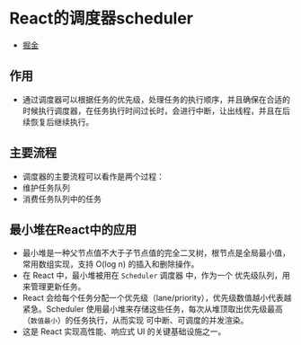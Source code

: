 # React的调度器scheduler
- [掘金](https://juejin.cn/post/7441061815373447206)

## 作用
- 通过调度器可以根据任务的优先级，处理任务的执行顺序，并且确保在合适的时候执行调度器，在任务执行时间过长时，会进行中断，让出线程，并且在后续恢复后继续执行。
## 主要流程
- 调度器的主要流程可以看作是两个过程：
- 维护任务队列
- 消费任务队列中的任务

## 最小堆在React中的应用
- 最小堆是一种父节点值不大于子节点值的完全二叉树，根节点是全局最小值，常用数组实现，支持 O(log n) 的插入和删除操作。
- 在 React 中，最小堆被用在 ``Scheduler`` 调度器 中，作为一个 优先级队列，用来管理更新任务。
- React 会给每个任务分配一个优先级（lane/priority），优先级数值越小代表越紧急。Scheduler 使用最小堆来存储这些任务，每次从堆顶取出优先级最高（``数值最小``）的任务执行，从而实现 可中断、可调度的并发渲染。
- 这是 React 实现高性能、响应式 UI 的关键基础设施之一。
